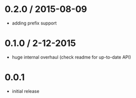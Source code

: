 
0.2.0 / 2015-08-09
==================

  * adding prefix support

# 0.1.0 / 2-12-2015

 * huge internal overhaul (check readme for up-to-date API)

# 0.0.1

 * initial release
